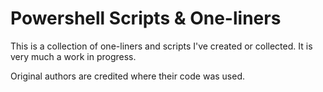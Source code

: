 # Powershell Scripts & One-liners
This is a collection of one-liners and scripts I've created or collected.
It is very much a work in progress.

Original authors are credited where their code was used.